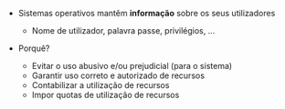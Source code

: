 
- Sistemas operativos mantêm **informação** sobre os seus utilizadores
	- Nome de utilizador, palavra passe, privilégios, ...
	  
- Porquê?
	- Evitar o uso abusivo e/ou prejudicial (para o sistema)
	- Garantir uso correto e autorizado de recursos
	- Contabilizar a utilização de recursos
	- Impor quotas de utilização de recursos